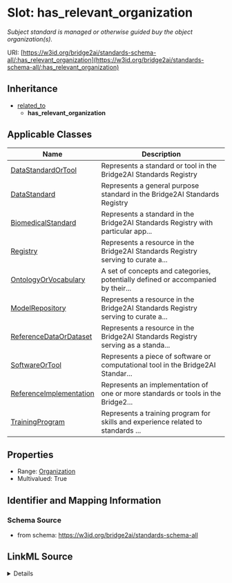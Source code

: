 # Slot: has_relevant_organization
_Subject standard is managed or otherwise guided buy the object organization(s)._


URI: [https://w3id.org/bridge2ai/standards-schema-all/:has_relevant_organization](https://w3id.org/bridge2ai/standards-schema-all/:has_relevant_organization)




## Inheritance

* [related_to](related_to.md)
    * **has_relevant_organization**





## Applicable Classes

| Name | Description |
| --- | --- |
[DataStandardOrTool](DataStandardOrTool.md) | Represents a standard or tool in the Bridge2AI Standards Registry
[DataStandard](DataStandard.md) | Represents a general purpose standard in the Bridge2AI Standards Registry
[BiomedicalStandard](BiomedicalStandard.md) | Represents a standard in the Bridge2AI Standards Registry with particular app...
[Registry](Registry.md) | Represents a resource in the Bridge2AI Standards Registry serving to curate a...
[OntologyOrVocabulary](OntologyOrVocabulary.md) | A set of concepts and categories, potentially defined or accompanied by their...
[ModelRepository](ModelRepository.md) | Represents a resource in the Bridge2AI Standards Registry serving to curate a...
[ReferenceDataOrDataset](ReferenceDataOrDataset.md) | Represents a resource in the Bridge2AI Standards Registry serving as a standa...
[SoftwareOrTool](SoftwareOrTool.md) | Represents a piece of software or computational tool in the Bridge2AI Standar...
[ReferenceImplementation](ReferenceImplementation.md) | Represents an implementation of one or more standards or tools in the Bridge2...
[TrainingProgram](TrainingProgram.md) | Represents a training program for skills and experience related to standards ...






## Properties

* Range: [Organization](Organization.md)
* Multivalued: True








## Identifier and Mapping Information







### Schema Source


* from schema: https://w3id.org/bridge2ai/standards-schema-all




## LinkML Source

<details>
```yaml
name: has_relevant_organization
description: Subject standard is managed or otherwise guided buy the object organization(s).
from_schema: https://w3id.org/bridge2ai/standards-schema-all
rank: 1000
is_a: related_to
domain: DataStandardOrTool
multivalued: true
inherited: true
alias: has_relevant_organization
domain_of:
- DataStandardOrTool
range: Organization

```
</details>